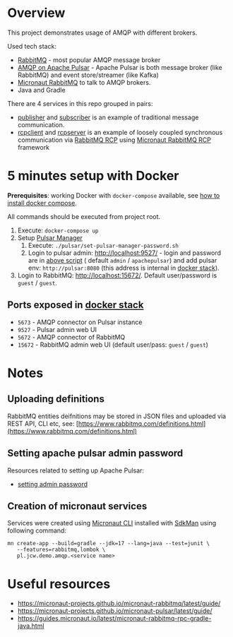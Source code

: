 # Overview

This project demonstrates usage of AMQP with different brokers.

Used tech stack:

- [RabbitMQ](https://www.rabbitmq.com/) - most popular AMQP message broker
- [AMQP on Apache Pulsar](https://github.com/streamnative/aop) - Apache Pulsar is both message
  broker (like RabbitMQ) and event store/streamer (like Kafka)
- [Micronaut RabbitMQ](https://micronaut-projects.github.io/micronaut-rabbitmq/latest/guide/) to
  talk to AMQP brokers.
- Java and Gradle

There are 4 services in this repo grouped in pairs:

- [publisher](./publisher) and [subscriber](./subscriber) is an example of traditional message
  communication.
- [rcpclient](./rcpclient) and [rcpserver](./rcpserver) is an example of loosely coupled synchronous
  communication via [RabbitMQ RCP](https://www.rabbitmq.com/tutorials/tutorial-six-python.html)
  using [Micronaut RabbitMQ RCP](https://guides.micronaut.io/latest/micronaut-rabbitmq-rpc-gradle-java.html) framework

# 5 minutes setup with Docker

**Prerequisites**: working Docker with `docker-compose` available,
see [how to install docker compose](https://docs.docker.com/compose/install/).

All commands should be executed from project root.

1. Execute: `docker-compose up`
2. Setup [Pulsar Manager](https://pulsar.apache.org/docs/en/administration-pulsar-manager/)
    1. Execute: `./pulsar/set-pulsar-manager-password.sh`
    2. Login to pulsar admin: [http://localhost:9527/](http://localhost:9527/) - login and password
       are in [above script](./pulsar/set-pulsar-manager-password.sh) (
       default `admin` / `apachepulsar`) and add pulsar env:
       `http://pulsar:8080` (this address is internal in [docker stack](./docker-compose.yml)).
3. Login to RabbitMQ: [http://localhost:15672/](http://localhost:15672/). Default user/password
   is `guest` / `guest`.

## Ports exposed in [docker stack](./docker-compose.yml)

- `5673` - AMQP connector on Pulsar instance
- `9527` - Pulsar admin web UI
- `5672` - AMQP connector of RabbitMQ
- `15672` - RabbitMQ admin web UI (default user/pass: `guest` / `guest`)

# Notes

## Uploading definitions

RabbitMQ entities deifnitions may be stored in JSON files and uploaded via REST API, CLI etc, see:
[https://www.rabbitmq.com/definitions.html](https://www.rabbitmq.com/definitions.html)

## Setting apache pulsar admin password

Resources related to setting up Apache Pulsar:

- [setting admin password](https://pulsar.apache.org/docs/en/administration-pulsar-manager/#set-administrator-account-and-password)

## Creation of micronaut services

Services were created using [Micronaut CLI](https://micronaut.io/download/) installed
with [SdkMan](https://sdkman.io/) using following command:

```
mn create-app --build=gradle --jdk=17 --lang=java --test=junit \
   --features=rabbitmq,lombok \
   pl.jcw.demo.amqp.<service name>
```

# Useful resources

- https://micronaut-projects.github.io/micronaut-rabbitmq/latest/guide/
- https://micronaut-projects.github.io/micronaut-pulsar/latest/guide/
- https://guides.micronaut.io/latest/micronaut-rabbitmq-rpc-gradle-java.html
